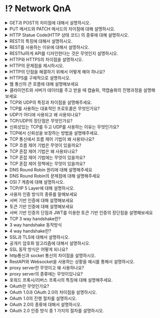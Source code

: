 # ⁉️ Network QnA

<details>
<summary>GET과 POST의 차이점에 대해서 설명하시오.</summary>
<div markdown="2">       
GET 메서드는 정보를 조회하기 위한 메서드입니다.  요청하는 데이터가 HTTP Request Message의 Header 부분에 url이 담겨서 전송되는데 이 때 url 상에 쿼리 스트링으로 데이터를 붙여 request를 보냅니다. 이러한 방식은 url 공간에 담겨가기 때문에 전송할 수 있는 데이터의 크기가 제한적입니다.  하지만 현재 주요 웹 브라우저에서 사용할 수 있는 URL 주소의 최대 길이는 익스플로러를 제외하면, 제한을 두지 않고 있습니다.

POST 메서드는 서버의 값이나 상태를 바꾸기 위한 용도의 메서드입니다. POST 방식의 request는 HTTP Request Message의 Body 부분에 데이터가 담겨서 전송이 되기 때문에 데이터를 전송할 때 길이 제한이 없습니다.

또 HTTP 메서드의 속성에는 계속해서 메서드를 호출해도 리소스를 변경하지 않는 안전, 메서드를 여러번 호출해도 결과가 달라지지 않는 멱등, 그리고 캐시 3가지 속성이 있는데 GET 메서드는 안전, 멱등의 특성을 가지고 캐시가 가능한 반면 POST는 안전, 멱등의 특성을 가지지 않고 캐시되지 않습니다.

조회하기 위한 용도로 POST가 아닌 GET 방식을 사용하는 이유에 대해서 설명하시오.

GET은 리소스를 조회한다는 점에서 여러 번 요청하더라도 응답이 똑같을 것입니다. 반대로 POST는 리소스를 새로 생성하거나 업데이트할 때 사용되기 때문에 POST 요청이 발생하면 서버가 변경될 수 있기 때문에  조회에는 GET 방식을 사용합니다.
</div>
</details>

<details>
<summary>PUT 메서드와 PATCH 메서드의 차이점에 대해 설명하시오.</summary>
<div markdown="2">       
PUT과 PATCH는 요청된 자원을 수정할 때 사용한다는 공통점을 가지지만 PUT은 리소스의 모든 것을 업데이트하고 PATCH는 일부만을 업데이트 합니다.
가령 한 사용자에 대해 여러 정보를 객체로 수집하여 서버로 보내는 경우, PUT은 보내지지 않은 정보에 대해서는 null값으로 업데이트하지만, PATCH는 기존 데이터를 유지하는 방식으로 대응합니다.
</div>
</details>

<details>
<summary>HTTP Statue Code(HTTP 상태 코드) 의 종류에 대해 설명하시오.</summary>
<div markdown="2">       
먼저 100번대는 서버가 요청을 받았으며 서버에 연결된 클라이언트는 작업을 계속 진행하라는 의미입니다.
200번대는 서버가 요청을 성공적으로 받았음을 알려주고 300번대는 클라이언트의 요청에 대해 적절한 위치를 제공하거나 대안의 응답을 제공합니다. 그리고 400번대는 클라이언트에서 서버에 잘못된 요청을 보내 서버가 요청을 해결할 수 없을 때 발생하는 코드이며 클라이언트측에서 발생하는 코드입니다. 500번대는 클라이언트의 요청을 받고 서버에서 처리하지 못할때 발생하는 코드이며 서버측에서 발생하는 코드입니다.
</div>
</details>

<details>
<summary>REST의 특징에 대해서 설명하시오.</summary>
REST는 HTTP 프로토콜을 활용하기 때문에 웹의 장점을 활용할 수 있다는 특징이 있습니다. 그 예로 Uniform Interface, Stateless, Cacheable, client-server 구조, 계층형 구조 등이 있습니다.

첫번째로 Uniform Interface는 URI로 지정한 리소스에 대한 조작을 통일되고 한정적인 인터페이스로 수행하는 아키텍처 스타일입니다. HTTP 메서드 인터페이스로 한정지어서 해당하는 Resource를 접근하면 URI 길이가 짧아질 뿐 아니라 하나의 URI가 많은 표현을 나타낼 수 있다.

두번째로 Stateless 합니다. 작업을 위한 상태정보를 따로 저장하고 관리하지 않습니다. 세션 정보나 쿠키정보를 별도로 저장하고 관리하지 않기 때문에 API 서버는 들어오는 요청만을 단순히 처리하면 됩니다. 때문에 서비스의 자유도가 높아지고 서버에서 불필요한 정보를 관리하지 않음으로써 구현이 단순해집니다.

세번째로 cacheable은 HTTP가 가진 캐싱 기능이 적용 가능합니다. HTTP 프로토콜 표준에서 사용하는 Last-Modified 태그나 E-Tag를 이용하면 캐싱 구현이 가능합니다.

네번째로 클라이언트-서버 구조로 REST 서버는 API 제공, 클라이언트는 사용자 인증이나 컨텍스트(세션, 로그인 정보)등을 직접 관리하는 구조로 각각의 역할이 확실히 구분되기 때문에 클라이언트와 서버에서 개발해야 할 내용이 명확해지고 서로간 의존성이 줄어들게 됩니다.

마지막으로 REST 서버는 다중 계층으로 구성될 수 있으며 보안, 로드 밸런싱, 암호화 계층을 추가해 구조상의 유연성을 둘 수 있고 PROXY, 게이트웨이 같은 네트워크 기반의 중간매체를 사용할 수 있게 합니다.
</details>

<details>
<summary>REST를 사용하는 이유에 대해서 설명하시오.</summary>
분산 시스템을 위해 필요합니다. 거대한 애플리케이션을 모듈, 기능별로 분리하고 쉽고 REST API를 서비스하기만 하면 어떤 다른 모듈 또는 애플리케이션들이라도 REST API를 통해 상호간에 통신을 할 수 있습니다.
또 WEB브라우저 외의 클라이언트를 위해서도 필요합니다. 웹 페이지를 위한 HTML 및 이미지등을 보내던 것과 달리 이제는 데이터만 보내면 여러 클라이언트에서 해당 데이터를 적절히 보여주기만 하면 되기 때문입니다.
</details>

<details>
<summary>RESTful하게 API를 디자인한다는 것은 무엇인지 설명하시오.</summary>
RESTful하다는 것은 REST의 원리를 따르는 API를 의미합니다. REST의 특징들인 클라이언트-서버 구조, Stateless, Cacheable, Layered system, Uniform Interface를 따라야 하고 REST API 설계시 URI는 정보의 자원을 표현해야하고 자원에 대한 행위는 HTTP Method로 표현합니다.
</details>

<details>
<summary>HTTP와 HTTPS의 차이점을 설명하시오.</summary>
<div markdown="2">       
http는 client의 browser와 서버가 통신을 주고받게 해주는 프로토콜입니다. 서버로 데이터를 요청하거나 전송받을 때 http를 사용합니다. 하지만, http는 보호막을 씌우지 않은 형태이므로 보안에 취약합니다. 그래서 나온 것이 기존에 TCP로 통신을 하던 http위를 SSL이나 TLS로 감싼 형태가 HTTPS입니다.
</div>
</details>


<details>
<summary>HTTP의 문제점을 제시하시오.</summary>
<div markdown="2">       
`Http는 평문 통신`이기 때문에 도청이 가능합니다. 두번 째 문제점은 통신 상대를 확인하지 않기 때문에 `위장`이 가능하다는 점입니다. 마지막으로`완전성`을 증명할 수 없기 때문에 `변조`가 가능하기 때문에 위 세가지 문제점을 해결하기 위해 HTTPS를 이용합니다.
</div>
</details>

<details>
<summary>HTTP의 단점을 해결하기 위해서 어떻게 해야 하나요?</summary>
<div markdown="2">       
첫 번째로 SSL이나 TLS를 사용하여 다른 프로토콜과 조합하여 HTTP 통신 내용을 암호화 합니다. 즉 SSL를 사용해 안전한 통신로를 확립하고 나서 그 통신로를 사용해 HTTP 통신을 하는 것입니다.또 다른 방법으로 HTTP를 사용해서 운반하는 내용만을 암호화 하는 것입니다. 이 방법은 http 자체를 암호화 하는 것이 아닌 컨텐츠만 암호화하는 것인데 다만 이경우는 클라이언트에서 http 메시지를 암호화해서 출력하는 추가 처리가 요구됩니다. 세 번째 방법으로 위 암호화 방법으로 언급된 ssl을 통해서 상대를 확인할 수 있습니다. ssl은 상대를 확인하는 수단으로 증명서를 제공합니다. 마지막으로 md5, sha-sum 등의 해시 값을 확인하는 방법과 파일의 디지털 서명을 확인하는 방법이 존재하지만 확실히 확인할 수 있는 것은 아닙니다. 확실히 방지하기 위해서는 https를 사용해야 합니다.
</div>
</details>

<details>
<summary>HTTPS를 구체적으로 설명하시오.</summary>
<div markdown="2">       
https는 http+ ssl/tls 입니다. 엄밀히 말하면 http의 소켓 부분을 ssl과 tls로 대체하는 것이 https입니다. 기존의 http는 원래 tcp와 직접 통신했지만 https는 http의 부분은 ssl과 통신하고 ssl이 TCP와 통신을 하게 됩니다. https의 SSL에서는 공통키 암호화 방식과 공개키 암호화 방식을 혼합한 하이브리드 암호 시스텝을 상요합니다. 공통키를 공개키 암호화 방식으로 교환한 다음에 다음부터의 통신은 공통키 암호를 사용하는 방식입니다.
</div>
</details>


<details>
<summary>웹 통신의 큰 흐름에 대해 설명해보세요</summary>
<div markdown="2">       
  
1. 사용자가 브라우저에 url을 입력하면 브라우저 내부 규칙에 따라 이를 파싱하여 도메인 네임을 얻습니다. 
2. 도메인 네임에 해당하는 IP 주소를 찾기 위해 총 4 단계의 DNS 캐시를 살펴봅니다.

- 브라우저 DNS 캐시 → OS의 DNS 캐시 → 라우터의 DNS 캐시 → ISP의 DNS 캐시를 살펴보고 찾고자 하는 IP 주소가 없다면 ISP DNS 서버가 DNS 쿼리를 날립니다.

3. ISP DNS는 여러 다른 DNS 서버들에게 DNS 쿼리를 날리면, 서로 다른 DNS 서버사이를 오고가며 재귀적으로 IP 주소를 검색합니다. 이 과정을 Recursive Search라고 합니다.
4. 도메인에 해당하는 IP 주소를 얻고나면, 클라이언트는 서버와 3 way handshake를 통해 TCP connection을 수립합니다.
    - 클라이언트는 서버와 통신을 요청하는 SYN 패킷을 보내고
    - 서버는 클라이언트의 SYN 패킷을 받은뒤, 이에 대한 응답으로 ACK 패킷과 자신도 클라이언트와 통신을 원한다는 의미의 SYN 패킷을 보냅니다.
    - 클라이언트는 서버의 SYN, ACK 패킷을 받고 서버의 SYN 패킷에 대한 응답으로 ACK 패킷을 보내므로써 TCP connection이 수립됩니다.
5. TCP connection이 수립되었다면 클라이언트는 서버에게 데이터를 전송합니다.

    캡슐화를 통해 7계층에서 1계층으로 데이터에 헤더를 붙이고 데이터를 전기 신호로 변환해 스위치로 전송합니다.

    스위치에서 데이터를 2계층까지 역캡슐화합니다. 그로부터 얻은 Ethernet 헤더의 라우터 MAC 주소를 확인하여 해당 라우터와 연결된 포트로 전송합니다.

    라우터는 데이터를 2계층까지 역캡슐화합니다. 이후 MAC 주소가 자신의 MAC 주소와 같다면 3계층까지 역캡슐화합니다. 그로부터 얻은 IP 헤더의 목적지 IP 주소를 알아내고 최적의 경로로 라우팅을 진행합니다.

    목적지 라우터에서는 데이터의 IP 헤더 속 출발지 IP 주소를 목적지 라우터 내부 IP 주소로 변경합니다. 그리고 목적지 스위치로 전송하기 위해 데이터의 Ethernet 헤더 속 MAC 주소를 변경합니다.

    목적지 스위치에서 전기 신호의 데이터는 웹서버로 전달됩니다.

6. 구글 서버는 데이터를 전달받습니다. 

    이 때, 전달받은 데이터를 1계층에서 7계층 순서로 역캡슐화합니다.

    2계층에서 `Ethernet 프레임의 목적지 MAC주소` 와 자신의 MAC 주소를 비교하여 같다면 3계층으로 올립니다

    3계층에서 `IP 프로토콜 헤더의 목적지 IP 주소` 와 웹 서버의 IP 주소를 비교하여 같다면 4계층으로 올립니다

    4계층에서 `TCP 헤더의 목적지 포트 번호` 를 확인하여 어떤 어플리케이션으로 데이터를 전달할지 정합니다. 만약 데이터에 오류가 있다면 재전송을 요청합니다. 이상이 없다면 5,6,7계층 순서로 전달합니다.

    5계층에서 데이터를 받고 이에 대한 응답 메시지를 만들어 클라이언트로 전달합니다. 전달되는 과정은 위 과정의 역순으로 진행됩니다.

</div>
</details>


<details>
<summary>클라이언트와 서버가 데이터를 주고 받을 때 캡슐화, 역캡슐화의 진행과정을 설명해보세요</summary>
<div markdown="2">       
        
- 클라이언트의 캡슐화 과정
  1. 7계층(응용 계층)에서 `HTTPS의 헤더`가 먼저 붙는다. 6,5계층의 헤더가 붙고
  2. 4계층(전송 계층)에서 `TCP 헤더` 가 붙는다.

      TCP 헤더에는 신뢰할 수 있고 정확한 데이터 송수신을 위해 `출발지 포트번호` 와 `목적지 포트번호` 정보가 기록된다. 여기까지의 데이터를 `세그먼트(segment)` 라고 한다

  3. 3계층(네트워크 계층)에서 `IP 프로토콜의 헤더` 가 붙는다.

      IP 헤더에는 `출발지 IP주소` 와 `목적지 IP주소` 가 기록된다. 여기까지의 데이터를 `패킷(packet)` 이라고 한다

  4. 2계층(데이터 링크 계층)에서 `Ethernet`의 헤더가 붙는다.

      Ethernet 헤더에는 목적지로 가기위해 거쳐야할 IP주소를 가지고 있는 장비인 `라우터의 MAC 주소` 가 기록된다. 여기까지의 데이터를 `프레임(frame)` 이라고 한다.

  5. 1계층(물리 계층)에서 `LAN 카드` 라는 장비를 거쳐 데이터는 전기신호로 변환된다. 그리고 `케이블(UDP)` 와 물리적으로 연결되어있는 `스위치(switch)` 장비로 향한다. (보라색 선)

- 서버의 역캡슐화 과정
  1. 2계층에서 `Ethernet 프레임의 목적지 MAC주소` 와 자신의 MAC 주소를 비교하여 같다면 3계층으로 올립니다
  2. 3계층에서 `IP 프로토콜 헤더의 목적지 IP 주소` 와 웹 서버의 IP 주소를 비교하여 같다면 4계층으로 올립니다
  3. 4계층에서 `TCP 헤더의 목적지 포트 번호` 를 확인하여 어떤 어플리케이션으로 데이터를 전달할지 정합니다. 만약 데이터에 오류가 있다면 재전송을 요청합니다. 이상이 없다면 5,6,7계층 순서로 전달합니다.
  4. 5계층에서 데이터를 받고 이에 대한 응답 메시지를 만들어 클라이언트로 전달합니다. 전달되는 과정은 위 과정의 역순으로 진행됩니다.
  
</div>
</details>

<details>
<summary>TCP와 UDP의 특징과 차이점을 설명해주세요.</summary>
<div markdown="2">
TCP는 연결 지향형 프로토콜로 가상 회선을 만들어 데이터를 전송합니다.  UDP는 비 연결 지향적 프로토콜로 데이터를 데이터그램 단위로 전송합니다. 

TCP는 흐름 제어, 혼잡 제어, 오류 제어를 통해 신뢰성을 보장합니다. 반면에 UDP는 신뢰성을 보장하기 위한 절차가 없어서 TCP 보다 속도가 빠른 편입니다. 

TCP는 파일 전송과 같은 신뢰성이 중요한 서비스에 사용되고, UDP는 스트리밍, RTP(Real-time Transport Protocol=실시간 전송 프로토콜)와 같이 연속성이 더 중요한 서비스에 사용됩니다.

+) UDP 자체는 신뢰성을 보장하지 않지만, 추가적인 정의를 통해 신뢰성을 보장받을 수 있습니다.  QUIC은 UDP를 기반으로 신뢰성을 제공합니다.

</div>
</details>

<details><summary>TCP를 사용하는 대표적인 프로토콜은 무엇인가요?
</summary>
<div markdown="2">

TCP를 사용하는 응용 계층의 프로토콜에는 FTP(File Trasfer Protocol), SMTP(Simple Mail Transfer Protocol), HTTP, TELNET 등이 있습니다.
</div>
</details>


<details><summary>UDP가 어디에 사용되고 왜 사용되나요?</summary>
<div markdown="2">

UDP는 인터넷 전화, 온라인 게임, 멀티미디어 스트리밍 서비스 처럼 실시간으로 데이터를 송/수신해야하는 서비스에 주로 사용됩니다. 

UDP를 사용하는 이유는 신뢰성을 보장하지는 않지만 TCP에 비하여 빠른 전송 속도를 제공하기 때문입니다. 비연결을 지향하기 때문에 데이터 재전송, 흐름 제어 등이 필요하지않고, 전송에 필요한 헤더 사이즈도 작기 때문에 송/수신 과정이 매우 빨라집니다. 이러한 이유들 때문에 신뢰성 보장보다 연속성과 선능이 더욱 중요시되는 서비스에서 UDP가 사용됩니다. 

+) UDP를 프로토콜로 사용하는 서비스에는 DNS(Domain Name System), SNMP(Simple Network Management Protocol), RIP(Routing Information Protocol), 라우터가 있습니다. 

</div>
</details>

<details>
<summary>TCP/UDP의 장단점은 무엇인가요?</summary>
<div markdown="2">

TCP의 장점은 흐름제어, 오류제어, 혼잡제어 등으로 신뢰성있는 데이터 전달을 할 수 있습니다. 단점으로는 전송속도가 느리고 데이터를 보내기 전에 반드시 연결이 형성되어야만 보낼 수 있습니다. 또한 1:1 통신만 가능하다는 점입니다. 

UDP의 장점은 TCP 보다 데이터 전송 속도가 빠르다는 점입니다.

단점은 데이터의 신뢰성이 떨어진다는 것입니다. 패킷의 분실 확인이나 전달 순서를 보장해주지 않습니다. 또한 TCP와 다르게 데이터를 분할하여 전송하지 않아 애플리케이션 단에서 패킷을 분할해야 합니다.
</div>
</details>

<details> 
<summary> 신뢰성있는 TCP를 두고 UDP를 사용하는 이유는 무엇인가요?</summary>
<div markdown="2">

UDP를 사용하는 이유는 신뢰성을 보장하지는 않지만 TCP에 비하여 빠른 전송 속도를 제공하기 때문입니다. 비연결을 지향하기 때문에 데이터 재전송, 흐름 제어 등이 필요하지않고, 전송에 필요한 헤더 사이즈도 작기 때문에 송/수신 과정이 매우 빨라집니다. 이러한 이유들 때문에 신뢰성 보장보다 연속성과 선능이 더욱 중요시되는 서비스에서 UDP가 사용됩니다. 
</div>
</details>

<details> <summary> TCP에서 신뢰성을 보장하는 방법을 설명해주세요.</summary>
<div markdown="2">

송신 측에서 보낸 패킷을 수신 측에서 받지 못하면 재전송합니다. 이때 Timeout 방식은 일정 시간동안 수신자에게 ACK를 받지 못하면 손실됐다고 판단해 재전송을 하는 방식이고, Duplicated ACK 방식은 송신 측에서 동일한 ACK를 3개 이상 받았을 경우 해당 패킷은 손실됐다고 판단해 재전송을 하는 방식입니다. 

또한 흐름 제어, 혼잡 제어, 오류 제어를 통해 신뢰성을 높입니다. 
</div>
</details>
<details> <summary> TCP 통신에서 흐름 제어 기법이 왜 사용되나요?</summary>
<div markdown="2">

흐름제어는 송신측과 수신측의 TCP 버퍼 크기 차이로 인해 생기는 데이터 처리 속도 차이를 해결하기 위해 사용됩니다. 
</div>
</details>

<details> <summary> TCP 흐름 제어 기법은 무엇이 있을까요?</summary>
<div markdown="2">

stop and wait방식과 sliding window 방식이 있습니다.

stop and wait 방식은 매번 전송한 패킷에 대한 확인 응답을 받아야만 그 다음 패킷을 전송할 수 있기 때문에 비효율적입니다.

sliding 방식은 3-way handshaking을 통해 알게된 수신 호스트의 receive window size에 송신측의 send window size를 맞추어 설정한 윈도우에 포함되는 모든 패킷을 전송하고, 그 패킷들의 전달이 확인되는대로  윈도우를 옆으로 옮김으로서 그 다음 패킷들을 전송하는 방식입니다. 

아직 확인을 받지 않고도 여러 패킷을 보내는 것이 가능하기 때문에 stop and wait보다 네트워크를 효율적으로 사용할 수 있습니다. 
</div>
</details>

<details> <summary> TCP 혼잡 제어 기법은 왜 사용되나요?</summary>
<div markdown="2">

데이터의 양이 라우터가 처리할 수 있는 양을 초과하게 되면 초과된 데이터는 라우터가 처리하지 못하기 때문에  송신측에서 네트워크의 상태에 따라서 전송 속도를 조절하여 네트워크의 오버플로우를 방지하기 위해 사용됩니다. 
</div>
</details>

<details>
<summary> TCP 혼잡 제어 기법에는 무엇이 있을까요?</summary>
<div markdown="2">

AIMD, Slow Start, 혼잡 회피, 빠른 재전송, 빠른 회복 기법이 있습니다.

**`AIMD`**는 윈도우 크기를 선형적으로 증가시키는 기법입니다. 혼잡이 감지되면 윈도우 크기를 반으로 줄이게 됩니다. AIMD는 네트워크의 모든 대역을 활용하여 제대로 된 속도로 통신하기까지 시간이 오래 걸린다는 단점이 있습니다.

이를 보안한 방법으로 Slow Start가 있습니다. **`Slow Start`**는 윈도우 크기를 지수적으로 증가시키다가 혼잡이 감지되면 윈도우 크기를 1로 줄이게 됩니다. 윈도우 크기를 지수적으로 증가시키다보면 크기가 기하급수적으로 늘어나기 때문에 임계점을 설정해놓기도 합니다.(혼잡 현상이 발생하였던 윈도우 크기의 절반) 혼잡 윈도우의 크기가 임계치에 도달하게 되면 `혼잡 회피 단계`를 수행하게 됩니다.

+) `혼잡회피`는 임계점에 도달하게 되면 선형적으로 윈도우를 증가시키는 기법입니다.  혼잡이 감지되면 윈도우 크기는 1로 돌아가며, 임계점은 혼잡 윈도우 사이즈의 1/2로 변경합니다.

`빠른 재전송`은 패킷을 받는 쪽에서 먼저 도착해야할 패킷이 도착하지 않고 다음 패킷이 도착한 경우 순서대로 잘 도착한 마지막 패킷의 다음 패킷 순번을 ACK 패킷에 실어서 보낸다. 따라서 중복 ACK를 받게 되는데 3번을 받으면 타임 아웃 시간이 지나지 않았어도 재전송을 하게됩니다.

또한 혼잡한 상황이라고 판단하고, 윈도우 크기는 1로 돌아가면 임계점은 혼잡 윈도우 크기의 1/2로 변경됩니다.

`빠른 회복` 은 혼잡한 상태가 되면 창 크기를 1로 줄이지 않고 반으로 줄이고 선형 증가 시키는 방법입니다. 
</div>
</details>

<details> 
<summary> TCP 혼잡 제어 정책에는 무엇이 있을까요?</summary>
<div markdown="2">

대표적인 정책에는 Tahoe와 Reno가 있습니다.

`Tahoe`는 처음에 Slow Start를 사용하여 윈도우크기를 지수적으로 증가시키다가 임계쩜을 만난 이후부터는 AIMD를 사용하여 선형적으로 증가시킵니다. 그러다가 ACK Duplicated나 Timeout 상황이 발생하면 혼잡 윈도우 크기를 1로 줄이고, 임계점은 혼잡 상황이 발생할때의 혼잡 윈도우 크기의 1/2로 변경합니다. 

`Reno`는 `Tahoe`와 다르게 ACK Dulpicated 상황과 Timeout 상황을 구분합니다. 

**3 ACK가 발생 했을 때**는 윈도우 크기를 1로 줄이는 것이 아니라 반으로 줄이고 임계점도 줄어든 윈도우 값으로 설정하게 됩니다. (빠른 회복)

그러나 **Timeout이 발생했을 때**는 윈도우 크기를 1로 줄이고, slow start를 진행합니다. 이때 임계점은 변경하지 않습니다. 

즉 `Reno`는 ACK 중복보다 Timeout이 더 큰 혼잡 상황이라고 가정한다는 점에서 혼잡 상황의 우선 순위를 둔 정책이라고 할 수 있습니다.
</div>
</details>


<details> 
<summary>DNS Round Robin 원리에 대해 설명해주세요</summary>
<div markdown="2">
하나의 웹 서비스를 제공하는 웹 서버가 여러대 있을 때, 클라이언트의 요청을 균등하게 분산시켜 트래픽을 분산하는 기법이다.
클라이언트가 URL에 도메인을 입력하면 DNS 서버는 도메인에 해당하는 IP 주소를 찾습니다. 만약 웹 서비스를 제공하는 웹 서버가 여러대 있다면, 하나의 도메인에 해당되는 IP주소 또한 여러개가 존재합니다.
여러 IP 주소들을 라운드 로빈 방식으로 선택하여 트래픽을 분산하는 방식입니다.
이는 웹 뿐만아니라 FTP, SMTP처럼 도메인을 사용하는 모든 서비스에서 사용이 가능한 기법입니다. 또한 이 기법을 사용하면 트래픽을 분산시키기 때문에 로드 밸런서가 필요 없게 됩니다.
</div>
</details>

<details> 
<summary>DNS Round Robin의 문제점에 대해 설명해주세요</summary>
<div markdown="2">
DNS Round Robin은 클라이언트의 요청을 여러 웹 서버에 분산시키는 기법으로 트래픽을 분산하는데 이점이 있습니다.
하지만 웹 브라우저는 DNS response 를 캐싱하기 때문에, DNS Round Robin의 분산을 거치지 않고, 이전에 접속했던 웹 서버로 접속하게 됩니다. 이는 트래픽을 균등하게 분산시키지 못하게 합니다.
그리고 모바일에서는 웹서버에 접속하기 위해 프록시 서버를 경유합니다. 프록시 서버는 DNS response를 일정동안 캐시합니다. 그렇기 때문에 여러 모바일 클라이언트가 같은 프록시 서버를 경유하게 되면, 항상 같은 서버로 접속됩니다. 이 또한 트래픽을 균등하게 분산시키지 못하게 합니다.
DNS response를 캐시에 저장하는 시간이 TTL값을 짧게 설정하면 DNS 캐시로 인한 불균등 분산 문제를 어느정도 해결할 수 있지만 완벽한 방법이 아닙니다.
</div>
</details>

<details>
<summary>OSI 7 계층에 대해 설명하시오.</summary>
인터넷 프로토콜 스택과 비슷하지만, Presentation layer와 Session layer가 추가되었습니다.
5계층 Session layer(세션 계층)은 데이터가 통신하기 위한 논리적인 연결을 담당합니다. TCP/IP 세션을 만들고 없애는 책임을 지고
통신하는 사용자들을 동기화하고 오류복구 명령들을 일괄적으로 다룹니다.

6계층 Presentation layer(표현 계층)은 데이터를 어떻게 표현할지 정하는 역할을 하는 계층입니다.  MIME 인코딩이나 암호화 등이 이 계층에서 이루어지고, 해당 데이터가 text 인지, gif, jpg 인지 구분하는 역할을 담당한다.
</details>

<details>
<summary>TCP/IP 5 Layer에 대해 설명하시오.</summary>
1계층 - 물리 계층(physical layer)
물리적으로 연결된 두 대의 컴퓨터가 비트의 나열을 주고 받을 수 있게 해주는 계층이고, 물리 계층의 PDU는 비트입니다.

2계층 - 데이터 링크 계층(Data link layer)
같은 네트워크에 있는 여러 대의 컴퓨터들이 데이터를 주고 받기 위해서 필요한 계층이고 이더넷, 와이파이가 속해있습니다. 물리계층을 통해 송수신되는 정보의 오류와 흐름을 관리하여 안전한 정보의 전달을 수행할 수 있도록 도와주는 역할을 합니다. 네트워크 내에서 컴퓨터를 구분하기 위해 각 컴퓨터는 주소 값을 할당받는데, 이 주소를 MAC 주소라고 합니다. 데이터 링크 계층의 PDU는 프레임입니다.

3계층 - 네트워크 계층(Network layer)
라우터를 통해서 서로 다른 네트워크가 통신할 수 있도록 하는 계층입니다. IP주소를 제공하고 가장 일반적인 프로토콜은 IP 입니다. 경로를 선택하고 주소를 정하고 경로에 따라 패킷을 전달해주는 것이 이 계층의 역할입니다. 네트워크 계층의 PDU는 데이터그램입니다.

4계층 - 전송 계층(Transport layer)
EndPoint 간 신뢰성 있는 데이터 전송을 담당하는 계층입니다. 전송 계층의 PDU는 세그먼트입니다.

5계층 - 애플리케이션 계층(Application layer)
응용 프로세스와 직접 관계하여 일반적인 응용 서비스를 수행합니다. 대표적으로 HTTP, FTP 등의 프로토콜이 속하고 PDU는 메시지입니다.

</details>

<details> 
<summary>사용자 인증 방식의 종류를 말해보세요</summary>
<div markdown="2">
사용자 인증 방식에는 HTTP 기본 인증방식, 서버 기반 인증 방식, 토큰 기반 인증 방식이 있습니다.
</div>
</details>


<details> 
<summary>서버 기반 인증에 대해 설명해보세요</summary>
<div markdown="2">
  
서버 기반 인증방식은 쿠키와 세션을 통해 이루어집니다.
  
1. 서버에서 사용자 상태 정보를 세션에 저장합니다.
2. 그리고 고유한 세션 ID를 쿠키로 클라이언트에게 전달하면 클라이언트는 이를 로컬에 저장합니다.
3. 이후 클라이언트에서 매 요청시 해당 쿠키를 헤더에 담아 요청을 합니다.
4. 서버는 클라이언트로부터 받은 쿠키속 세션 ID의 유효성을 세션 저장소를 통해 확인한 뒤 응답합니다. (세션 저장소는 WAS의 세션, RDB, In-memory DB가 될 수 있습니다)

</div>
</details>

<details> 
<summary>토큰 기반 인증에 대해 설명해보세요</summary>
<div markdown="2">

토큰 기반 인증 과정은 다음과 같습니다.
  
  1. 클라이언트가 로그인 정보를 서버에게 전달하면
  
  2. 서버는 로그인 정보를 검증하고, 정확할 경우 사용자 식별 정보를 기반으로 토큰을 발급합니다. 토큰은 response 헤더에 담아 전달합니다.
  
  3. 클라이언트는 서버로부터 받은 토큰을 로컬에 저장하고, 매 요청시마다 Authorization 헤더에 담아 전달합니다.

  4. 서버는 클라이언트로부터 받은 토큰의 유효성 검사를 한 뒤, 응답을 보냅니다.
토큰 기반 인증 방식은 다음과 같은 이점이 있습니다.

  5. 서버가 아닌 클라이언트에 토큰을 저장하기 때문에 stateless합니다.
stateless한 서버 구조를 가지면 scale out으로 서버 확장시 사용자 정보로 인한 제약이 없습니다.
  
  6. 여러 플랫폼과 도메인에서 사용이 가능한 인증 방식입니다.
토큰으로는 주로 사용자에 대한 정보를 저장하는 Claim 기반의 웹 토큰인 JWT 를 사용합니다.
JWT는 헤더 + 페이로드 + 서명으로 구성되어있습니다.
  
- 헤더에는 JWT 토큰 타입과 사용되는 해시 알고리즘 정보가 들어있습니다
- 페이로드에는 클라이언트에 대한 정보가 들어있습니다. 디코딩할 수 있기 때문에 페이로드에 민감한 정보를 넣으면 안됩니다.
- 서명은 헤더와 페이로드를 더한뒤 서버의 secret key로 해싱하여 생성합니다. 서버의 secret key로만 복호화할 수 있으므로 서명을 통해 해당 JWT 토큰의 유효성을 확인할 수 있습니다.

</div>
</details>

<details> 
<summary>서버 기반 인증의 단점과 JWT를 이용한 토큰 기반 인증의 장단점을 설명해보세요</summary>
<div markdown="2">
  
서버 기반 인증의 단점은 다음과 같습니다.

  1. 사용자 수가 많아질 수록 서버에 저장할 사용자 정보가 많아집니다
만약 세션 정보를 메모리나 데이터베이스에 저장하면 메모리 부하 또는 디스크 부하를 일으킵니다.

  2. 사용자 정보를 서버 측에 저장하기 때문에 stateless하지 않는 구조입니다
이말은 곧 서버 확장이 자유롭지 못하다는 의미입니다. 웹 서버를 증설할 때마다 세션 정보를 증설된 서버에 옮기는 과정이 필요하기 때문입니다.

  3. CORS 방식을 사용한다면 서버 기반 인증 방식이 바람직하지 않습니다
웹 브라우저에서 사용되는 쿠키는 단일 도메인, 서브 도메인에서만 사용할 수 있습니다. 따라서 쿠키를 여러 도메인에서 관리하기 번거롭고 이는 결국 세션을 관리하기 어렵게 만듭니다.

  - JWT를 이용한 토큰 기반 인증 방식에서 Refresh Token의 용도가 무엇인가요?

  JWT을 사용하면 토큰에 유효기간을 설정합니다. 만약 유효기간안에 토큰이 탈취된다면 보안상 위험하기 때문에 유효기간을 짧게 설정하는 방식으로 이를 대처합니다. 하지만 이 방법은 사용자가 로그인을 자주 해야한다는 불편함이 존재합니다.

  따라서 서버는 Refresh Token을 사용하여 이를 해결합니다. 클라이언트에게 유효기간이 짧은 Access Token과 유효기간이 긴 Refresh Token을 함께 발급하고, Access Token이 만료될 경우 클라이언트는 자신의 Refresh Token을 통해 재로그인 없이 새로운 Access Token을 발급받습니다.
Refresh Token을 사용하므로써 Access Token의 탈취 위험성으로부터 벗어날 수 있고, 자주 로그인해야한다는 불편함을 없앨 수 있습니다. 하지만 Refresh Token을 서버 측에 저장해야하기 때문에 stateless하지 않는다는 단점이 있습니다.
  
</div>
</details>


<details> 
<summary>TCP 3 way handshake란?</summary>
<div markdown="2">
TCP가 통신하기 앞서 논리적인 접속을 성립하기 위해 3 way handshake를 진행합니다
</div>
</details>


<details> 
<summary>3 way handshake 동작방식</summary>
<div markdown="2">
  
먼저 클라이언트가 서버에게 연결 요청을 보내기 위해 SYN 플래그 비트를 1로 설정한 세그먼트를 전송합니다. 또한 sequence number를 랜덤 숫자로 지정하여 함께 보냅니다. 이때 서버는 Listen 상태로 포트 서비스가 가능한 상태여야 합니다.
접속 요청을 받은 서버는 요청을 수락하고 클라이언트 포트도 열어달라는 의미로 SYN와 ACK 플래그 비트를 1로 설정한 세그먼트를 전송합니다. 이때 acknowledgement number를 클라이언트에게 받은 sequence number+ 1로 지정하고 위와 동일하게 sequence number를 지정해서 보냅니다.

마지막으로 클라이언트가 수락 확인을 보내 연결을 맺기위해 ACK 플래그 비트를 1로 설정한 세그먼트를 전송합니다. acknoweldgement number를 서버에게 받은 sequence number + 1로 지정하여 함께 보냅니다. 
포트의 상태를 둘다 established 상태가 되고 연결이 이루어지고 데이터가 오갈 수 있습니다.

</div>
</details>


<details> 
<summary>4 way handshake란?</summary>
<div markdown="2">
연결 성립 후 모든 통신이 끝났다면 4 way handshake를 통해 해제합니다.

먼저 클라이언트가 연결을 종료하겠단 의미로 FIN 플래그 비트를 1로 설정한 세그먼트를 전송합니다
서버가 FIN 플래그로 응답하기 전까지 연결을 유지하며 FIN_WAIT 상태가 됩니다

서버는 FIN 플래그를 받고 ACK플래그로 확인 메세지를 보냅니다. ( acknoweldgement number를 sequence number +1로 자정해서 함께 보냅니다) 
전송할 데이터가 남아있다면 이어서 전송하며 자신의 통신이 끝날 때까지 기다립니다. 서버는 CLOSED_WAIT 상태가 됩니다. 

서버가 통신이 끝났다면 FIN 플래그 비트를 1로 설정한 세그먼트를 보냅니다. 

마지막으로 클라이언트가 해지 준비가 되었다는 메세지를 확인했다는 의미로 ACK 플래그를 보냅니다. 
클라이언트의 ACK 메세지를 받은 서버는 소켓 연결을 close 합니다. 클라이언트는 아직 서버로부터 받지 못한 데이터가 있을 것을 대비해 일정 시간동안 세션을 남겨놓고 잉여 패킷을 기다립니다. 이때 포트 상태는 클라이언트는TIME_WAIT으로 변경됩니다. 
일정시간이 지난후 클라이언트의 소켓 연결도 close하고 둘다 CLOSED 상태가 됩니다.

</div>
</details>


<details> 
<summary>SSL과 TLS에 대해서 설명하시오.</summary>
<div markdown="2">

SSL과 TLS는 같은 것이라고 할 수 있습니다. SSL은 TCP/IP 암호화 통신에 사용되는 규약으로 SSL 이후 버전을 TLS로 규정하고 있습니다.

HTTP통신에 암호화를 더해 HTTPS 통신을 할 때 SSL은 HTTP를 대신해서 TCP와 통신합니다.
</div>
</details>

<details> 
<summary>공개키 암호화 알고리즘에 대해서 설명하시오.</summary>
<div markdown="2">

공개키 암호화 알고리즘은 비대칭키 암호화 알고리즘으로 쉽게 말해서 암호화와 복호화를 할 때의 키가 대칭적이지 않은 암호화 방식입니다. 암호화를 할 때 공개키를 사용한다면 복호화 시에는 비밀키를 사용합니다. 공개키 암호화 알고리즘은 SSL handshake 과정 중에 키 교환 시에 사용됩니다.

</div>
</details>

<details> 
<summary>SSL 동작 방식은 어떻게 되나요?</summary>
<div markdown="2">

1.웹 서버는 CA를 통해서 인증서를 만든다.

1-1. 웹 서버를 운영하는 쪽에서 HTTPS 적용을 위해 공개키와 개인키를 만든다.

1-2. 신뢰할 수 있는 CA에 인증서 생성을 요청.

1-3. CA는 웹 서버의 공개키, 암호화 방법, 서버의 정보를 담은 인증서를 만들고 CA의 개인키로 암호화하여 서버에게 인증서를 반환

- 클라이언트가 SSL로 암호화된 웹 사이트를 요청 시 서버는 인증서를 웹 브라우저(클라이언트)에게 전송

2.클라이언트 서버 통신 흐름 과정

2-1. 클라이언트가 SSL로 암호화된 페이지 요청

2-2. 서버는 클라이언트에게 인증서 전송

2-3. 클라이언트는 인증서가 신뢰가는 CA로부터 서명된 것인지 판단. 브라우저는 자신의 컴퓨터내에 CA 리스트와 해당 CA를 공개키를 가지고 있기 때문에 공개킬르 활용하여 인증서가 복호화하여 서버의 공개키를 획득한다.

2-4. 클라이언트는 서버(웹사이트)의 공개키를 이용하여 랜덤 대칭 암호화키, 데이터 등을 암호화하여 서버에게 전송하고

2-5. 웹 브라우저(클라이언트)의 대칭키를 얻은 서버는 클라이언트와 대칭키를 이용하여 통신한다.

</div>
</details>


<details> 
<summary>http통신과 socket 통신의 차이점을 설명하시오.</summary>
<div markdown="2">

http 통신은 단방향 통신으로 클라이언트는 서버에 요청, 서버는 클라이언트에 응답하는 방식으로 동작한다. json, xml, image, html 등등 파일을 전송한다. 응답을 받으면 connection이 끊어지지만 keep alive 옵션으로 일정 시간동안 연결을 유지할 수 있다.

반면에 socket 통신은 두 프로그램이 서로 데이터를 주고 받을 수 있도록 양쪽에 생성되는 통신 단자입니다. 소켓 통신은 서버와 클라이언트 양방향 연결이 이루어진다.

</div>
</details>


<details> 
<summary>RestAPI와 Websocket을 사용하는 상황을 예시를 통해서 설명하시오.</summary>
<div markdown="2">

채팅을 한다고 가정했을때 우리는 RestAPI로 통신을 한다면 송신자측은 post method로 데이터를 보내주게되고 수신자 측은 지속적으로 get method를 보내서 자신에게 새로운 메시지가 오는지 확인하는 방법 밖에 없었다. 이렇게 지속적으로 request를 보내면 서버에 부하가 걸리고 동시간대에 요청을 하는 사용자가 많을 때 특히 문제가 발생한다. 그것을 해결하기 위해서 short polling과 long polling 방식이 있다. short polling은 타이머를 두고 일정 시간마다 server로 요청하는 방식이다. long polling은 매 x초마다 검사를 하는 것이 아니고 delay를 두어 새로 수신된 메시지가 생길 때마다 request를 하는 방식이다. 결론적으로 http로 통신을 하게되면 수신측에서 request를 보내서 확인을 해야한다.

반면에 socket 통신은 양쪽이 연결이 되어있기 때문에 메시지가 수신되면 server가 바로 클라이언트로 응답을 할수 있고, end to end로 연결된 통신을 하게되어 서버의 부하를 줄일 수 있다.

</div>
</details>

<details>
<summary>proxy server란 무엇이고 왜 사용하나요?</summary>
프록시 서버란 클라이언트와 서버 간의 중계 서버로 통신을 대리 수행해주는 서버입니다. 
프록시 서버는 주로 보안 목적이나 캐싱을 위해 사용합니다.
</details>

<details>
<summary>proxy server의 종류에는 무엇이있나요?</summary>
포워드 프록시와 리버스 프록시가 있습니다. 

일반적으로 프록시라고 하면 포워드 프록시를 의미합니다. 포워드 프록시는 클라이언트에서 서버로 리소스를 요청할 때 직접 요청하지않고 포워드 프록시를 거쳐서 요청하게 됩니다. 

리버스 프록시는 애플이케이션 서버 앞에 위치하여 클라이언트가 서버를 요청할때 리버스 프록시를 호출하고  리버스 프록시가 서버로부터 응답을 받아 다시 클라이언트에게 전송하는 역할을 합니다.
</details>

<details>
<summary>포워드 프록시/리버스 프록시의 특징에 대해 설명해주세요.</summary>
포워드 프록시
<br>
1. 캐싱 
<br>
동일한 요청의 경우 프록시 서버에 캐싱된 내용을 전달해주므로써 성능을 향상시킵니다. 전송 시간을 절약할 수 있고 불필요한 서버와의 연결을 하지않아도되어 네트워크 방목 현상을 방지할 수 있습니다.
<br>
2. 익명성
<br>
포워드 프록시는 클라이언트에서 프록시 서버를 거쳐 웹 서비스를 이용할 경우 서버 측에서는 요청을 받을 때 클라이언트 IP가 아닌 프록시 서버의 IP를 전달받게 됩니다. 즉 서버 측에 클라이언트 정보를 숨길 수 있게 됩니다.
<br>
3. 보안(제한)
<br>
보안이 중요한 사내 망에서 정해진 사이트에만 연결할 수 있도록 설정할 수 있습니다.
<br><br>
리버스 프록시<br>
1. 캐싱 <br>
동일한 요청의 경우 프록시 서버에 캐싱된 내용을 전달해주므로써 성능을 향상시킵니다. 전송 시간을 절약할 수 있고 불필요한 서버와의 연결을 하지않아도되어 네트워크 방목 현상을 방지할 수 있습니다.<br>
2. 보안<br>
서버 정보를 클라이언트로 부터 숨길 수 있습니다. 
보안 상의 이유로 서버에 직접 접근하는 것을 막기 위해 DMZ같은 네트워크에 리버스 프록시를 구성하여 접근하도록 할 수 있습니다.
<br>
3. 로드밸런싱<br>
리버스 프록시 뒤에 여러 대의 애플이케이션 서버를 둠으로써 사용자 요청을 분산할 수 있습니다. end-point마다 호출 서버를 설정할 수 있어 서버의 트래픽을 분산할 수도 있습니다.
</details>

<details> 
<summary>OAuth란 무엇인가요?</summary>
<div markdown="2">

OAuth란 인터넷 사용자들이 비밀번호를 제공하지 않고 다른 웹사이트 상의 자신들의 정보에 대해 웹사이트나 애플리케이션의 접근 권한을 부여할 수 있는 공통적인 수단으로서 사용되는 접근 위임을 위한 개방형 표준이다.

쉽게 말해서 다른 서비스의 회원 정보를 안전하게 사용하기 위한 방법이다. OAuth는 Authentication, Authorization(인증, 인가) 둘 다 포함하고 있다.

</div>
</details>

<details> 
<summary>OAuth 1.0과 OAuth 2.0의 차이점을 설명하시오.</summary>
<div markdown="2">

우선 각각의 역할과 토큰, openAPI, 유효 기간이 다릅니다. 1.0 버전의 경우 User, consumer, service provider가 존재하고 토큰으로는 request, access token을 가지고 있습니다. OpenAPI 호출 및 보안으로 전자서명을 사용하고 Access token의 유효기간은 없습니다. 하지만 OAuth2.0의 경우 Resource owner, client, Resource server, Authorization server가 있고, Access token과 refresh token을 가집니다. 보안의 경우 https를 기본으로 사용하고 access token의 유효기간은 refresh token이 존재하기 때문에 짧습니다.

</div>
</details>


<details> 
<summary>OAuth 1.0의 진행 절차를 설명하시오.</summary>
<div markdown="2">

첫 번째로 consumer가 service provider에게 request token을 request 합니다. 그 다음 service provider는 consumer에게 request Token을 수여하면 consumer는 user를 redirect시켜 service provider에서 본인 인증을 하게됩니다. 이후 user가 인증을 하면 consumer는 service provider에게 access token을 요청합니다. service provider는 access token을 consumer에게 수여하게되고 consumer는 이제 access token으로 user의 제3자 앱의 권한을 가지고 user를 인증하게 됩니다.

</div>
</details>


<details> 
<summary>OAuth 2.0의 종류에 대해서 설명하시오.</summary>
<div markdown="2">

OAuth 2.0의 종류로 *Authorization code grant, Implicit grant, Resource Ownser password credentials grant, client credentials grant* 방식이 있습니다.

Authorization code grant 방식은 client가 사용자 대신 특정 리소스에 접근을 요청할 때 사용하고 resource 접근을 위해 authorization server에서 받은 권한 코드로 리소스에 대한 액세스 토큰을 받는 방식입니다. 다른 절차에 비해 보안성이 높고 자주 사용됩니다.

Implicit grant는 autorization code grant와 다르게 권한 코드 교환 단계가 있고, access token을 즉시 반환 받아 이를 인증에 이용하는 방식입니다.

Resource owner password credentials는 client가 암호를 사용하여 액세스 토큰에 대한 사용자의 자격 증명을 교환하는 방식이고 resource owner에서 id, pwd를 전달받아 resource server에 인증하는 방식으로 신뢰할 수 있는 client에서만 가능합니다.

마지막으로 client credentials grant는 client가 컨텍스트 외부에서 access token을 얻어 특정 리소스에 접근을 요청할 때 사용하는 방식입니다.

컨텍스트 외부 ⇒ ./src/user/ , ./img/

</div>
</details>


<details> 
<summary>OAuth 2.0 인증 방식 중 1 가지의 절차를 설명하시오.</summary>
<div markdown="2">

Authorization Code grant 방식은 client에서 authorization server로 권한 부여 요청을 보내고 로그인 팝업창이 전달되면 user는 로그인을 합니다. 로그인 정보가 맞다면 권한 부여 승인 코드를 client에게 전달하고 client는 authorization code를 통해 access token 발급을 요청합니다. authorization server는 자기가 가지고 있는 client id, client secret, authorization code를 전달 받은 정보와 비교하여 동일할 때 access token을 전달합니다. client는 resource server에게 인증을 위한 access token을 전달하면서 필요한 자원을 요청하고 resource server는 access token이 유효하면 해당 자원을 client에게 제공합니다.
<br>
Implicit code grant는 Client가 인증서버에게 사용자 로그인 및 권한 동의 웹페이지를 요청합니다. 로그인 팝업창이 전달되면 사용자는 로그인을하고 로그인 정보가 맞다면 redirect url로 authorization code가 아니라 access token을 전달합니다. 획득한 access token으로 resource server에 api 요청을 보냅니다.
<br>
Resource owner password credentials grant는 resource owner의 인증정보를 client에게 직접 전달합니다. client는 앞서 받은 인증 정보를 authorization server로 전송하여 access token을 발급받습니다. 이후 획득한 access token으로 resource server에 api 요청을 보냅니다.

</div>
</details>

<!-- 
<details> 
<summary></summary>
<div markdown="2">


</div>
</details>


<details> 
<summary></summary>
<div markdown="2">


</div>
</details>


<details> 
<summary></summary>
<div markdown="2">


</div>
</details>


<details> 
<summary></summary>
<div markdown="2">


</div>
</details>


<details> 
<summary></summary>
<div markdown="2">


</div>
</details>


<details> 
<summary></summary>
<div markdown="2">


</div>
</details>


<details> 
<summary></summary>
<div markdown="2">


</div>
</details> -->
